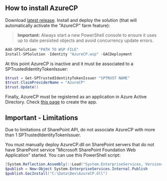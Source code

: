 ## How to install AzureCP

Download [latest release](https://github.com/Yvand/AzureCP/releases/latest).
Install and deploy the solution (that will automatically activate the "AzureCP" farm feature):

> **Important:** Always start a new PowerShell console to ensure it uses up to date persisted objects and avoid concurrency update errors.

```powershell
Add-SPSolution "PATH TO WSP FILE"
Install-SPSolution -Identity "AzureCP.wsp" -GACDeployment
```

At this point AzureCP is inactive and it must be associated to a SPTrustedIdentityTokenIssuer:

```powershell
$trust = Get-SPTrustedIdentityTokenIssuer "SPTRUST NAME"
$trust.ClaimProviderName = "AzureCP"
$trust.Update()
```

Finally, AzureCP must be registered as an application in Azure Active Directory. Check [this page](Create-App-In-AAD.html) to create the app.

## Important - Limitations

Due to limitations of SharePoint API, do not associate AzureCP with more than 1 SPTrustedIdentityTokenIssuer.

You must manually deploy AzureCP.dll on SharePoint servers that do not have SharePoint service "Microsoft SharePoint Foundation Web Application" started. You can use this PowerShell script:

```powershell
[System.Reflection.Assembly]::Load("System.EnterpriseServices, Version=4.0.0.0, Culture=neutral, PublicKeyToken=b03f5f7f11d50a3a")
$publish = New-Object System.EnterpriseServices.Internal.Publish
$publish.GacInstall("C:\Data\Dev\AzureCP.dll")
```
